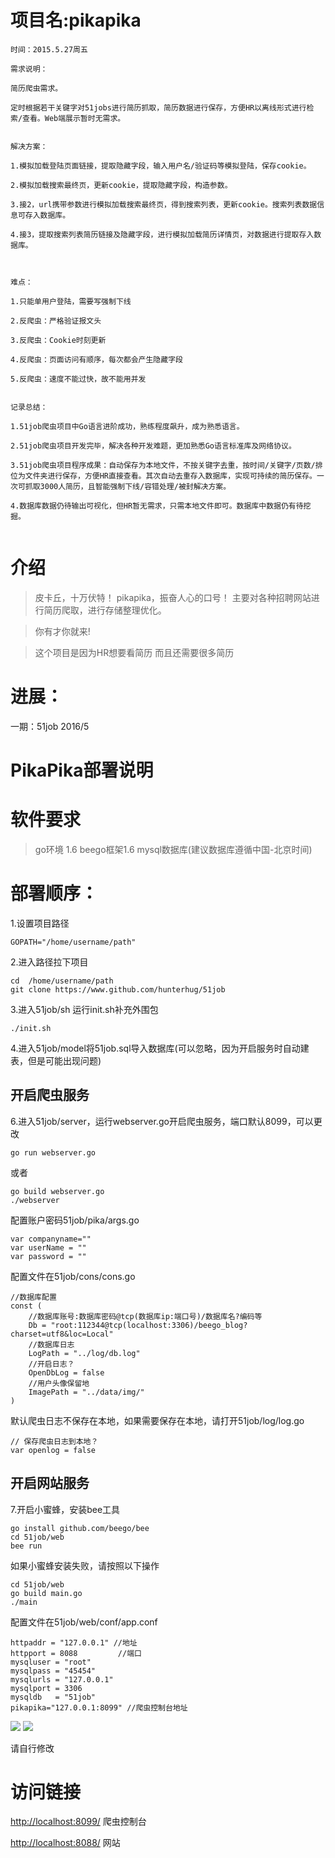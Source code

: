 # 项目名:pikapika

```
时间：2015.5.27周五

需求说明：

简历爬虫需求。

定时根据若干关键字对51jobs进行简历抓取，简历数据进行保存，方便HR以离线形式进行检索/查看。Web端展示暂时无需求。


解决方案：

1.模拟加载登陆页面链接，提取隐藏字段，输入用户名/验证码等模拟登陆，保存cookie。

2.模拟加载搜索最终页，更新cookie，提取隐藏字段，构造参数。

3.接2，url携带参数进行模拟加载搜索最终页，得到搜索列表，更新cookie。搜索列表数据信息可存入数据库。

4.接3，提取搜索列表简历链接及隐藏字段，进行模拟加载简历详情页，对数据进行提取存入数据库。

 

难点：

1.只能单用户登陆，需要写强制下线

2.反爬虫：严格验证报文头

3.反爬虫：Cookie时刻更新

4.反爬虫：页面访问有顺序，每次都会产生隐藏字段

5.反爬虫：速度不能过快，故不能用并发


记录总结：

1.51job爬虫项目中Go语言进阶成功，熟练程度飙升，成为熟悉语言。

2.51job爬虫项目开发完毕，解决各种开发难题，更加熟悉Go语言标准库及网络协议。

3.51job爬虫项目程序成果：自动保存为本地文件，不按关键字去重，按时间/关键字/页数/排位为文件夹进行保存，方便HR直接查看。其次自动去重存入数据库，实现可持续的简历保存。一次可抓取3000人简历，且智能强制下线/容错处理/被封解决方案。

4.数据库数据仍待输出可视化，但HR暂无需求，只需本地文件即可。数据库中数据仍有待挖掘。


```

# 介绍
>皮卡丘，十万伏特！
>pikapika，振奋人心的口号！
>主要对各种招聘网站进行简历爬取，进行存储整理优化。

>你有才你就来!

>这个项目是因为HR想要看简历
>而且还需要很多简历


# 进展：
一期：51job  2016/5 

# PikaPika部署说明

# 软件要求
>go环境  1.6  beego框架1.6
>mysql数据库(建议数据库遵循中国-北京时间)

# 部署顺序：
1.设置项目路径

	GOPATH="/home/username/path"

2.进入路径拉下项目

	cd  /home/username/path
	git clone https://www.github.com/hunterhug/51job

3.进入51job/sh 运行init.sh补充外围包

	./init.sh

4.进入51job/model将51job.sql导入数据库(可以忽略，因为开启服务时自动建表，但是可能出现问题)


##  开启爬虫服务
6.进入51job/server，运行webserver.go开启爬虫服务，端口默认8099，可以更改
 	
 	go run webserver.go

或者
	
	go build webserver.go
	./webserver
 
 配置账户密码51job/pika/args.go

	var companyname=""
	var userName = ""
	var password = ""

 配置文件在51job/cons/cons.go

	//数据库配置
	const (
		//数据库账号:数据库密码@tcp(数据库ip:端口号)/数据库名?编码等
		Db = "root:112344@tcp(localhost:3306)/beego_blog?charset=utf8&loc=Local"
		//数据库日志
		LogPath = "../log/db.log"
		//开启日志？
		OpenDbLog = false
		//用户头像保留地
		ImagePath = "../data/img/"
	)

默认爬虫日志不保存在本地，如果需要保存在本地，请打开51job/log/log.go

	// 保存爬虫日志到本地？
	var openlog = false

## 开启网站服务
 7.开启小蜜蜂，安装bee工具

	go install github.com/beego/bee
 	cd 51job/web
 	bee run

如果小蜜蜂安装失败，请按照以下操作

	cd 51job/web
	go build main.go
	./main
	
配置文件在51job/web/conf/app.conf
	
	httpaddr = "127.0.0.1" //地址
	httpport = 8088         //端口
	mysqluser = "root"
	mysqlpass = "45454"
	mysqlurls = "127.0.0.1"
	mysqlport = 3306
	mysqldb   = "51job"
	pikapika="127.0.0.1:8099" //爬虫控制台地址

<img src='https://raw.githubusercontent.com/hunterhug/51job/master/img/step1.png' />
<img src='https://raw.githubusercontent.com/hunterhug/51job/master/img/step2.png' />

请自行修改

# 访问链接
[http://localhost:8099/](http://localhost:8099/) 爬虫控制台

[http://localhost:8088/](http://localhost:8088/) 网站

